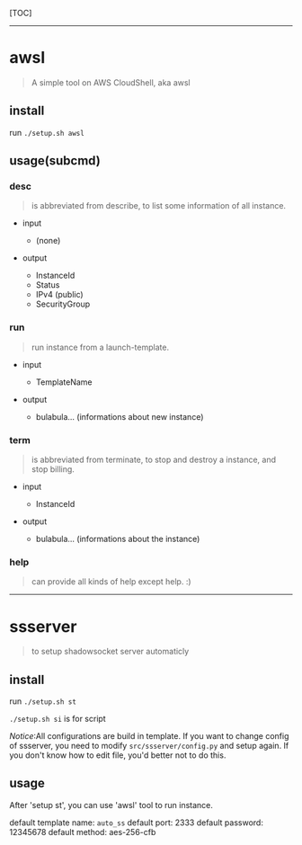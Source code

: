 [TOC]


---


# awsl

> A simple tool on AWS CloudShell, aka awsl

## install 

run `./setup.sh awsl`

## usage(subcmd)

### desc

> is abbreviated from describe, to list some information of all instance.

- input 
    - (none)

-  output
    - InstanceId
    - Status
    - IPv4 (public)
    - SecurityGroup

### run

> run instance from a launch-template.

- input 
    - TemplateName 

- output
    - bulabula... (informations about new instance)

### term

> is abbreviated from terminate, to stop and destroy a instance, and stop billing.

- input
    - InstanceId

- output
    - bulabula... (informations about the instance)

### help

> can provide all kinds of help except help. :)
    

---


# ssserver

> to setup shadowsocket server automaticly

## install

run `./setup.sh st`

`./setup.sh si` is for script

*Notice*:All configurations are build in template. 
If you want to change config of ssserver, you need to modify `src/ssserver/config.py` and setup again. 
If you don't know how to edit file, you'd better not to do this.

## usage

After 'setup st', you can use 'awsl' tool to run instance.

default template name: `auto_ss`
default port: 2333
default password: 12345678
default method: aes-256-cfb 


